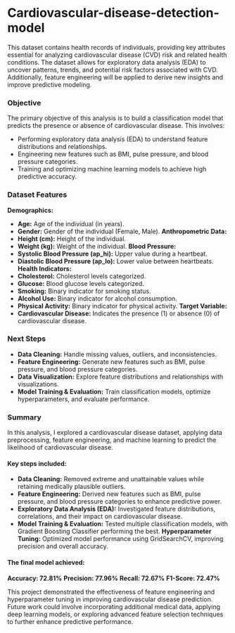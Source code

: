 # Cardiovascular-disease-detection-model
This dataset contains health records of individuals, providing key attributes essential for analyzing cardiovascular disease (CVD) risk and related health conditions. The dataset allows for exploratory data analysis (EDA) to uncover patterns, trends, and potential risk factors associated with CVD. Additionally, feature engineering will be applied to derive new insights and improve predictive modeling.

### Objective
The primary objective of this analysis is to build a classification model that predicts the presence or absence of cardiovascular disease. This involves:

- Performing exploratory data analysis (EDA) to understand feature distributions and relationships.
- Engineering new features such as BMI, pulse pressure, and blood pressure categories.
- Training and optimizing machine learning models to achieve high predictive accuracy.
  
### Dataset Features
**Demographics:**
- **Age:** Age of the individual (in years).
- **Gender:** Gender of the individual (Female, Male).
**Anthropometric Data:**
- **Height (cm):** Height of the individual.
- **Weight (kg):** Weight of the individual.
**Blood Pressure:**
- **Systolic Blood Pressure (ap_hi):** Upper value during a heartbeat.
- **Diastolic Blood Pressure (ap_lo):** Lower value between heartbeats.
**Health Indicators:**
- **Cholesterol:** Cholesterol levels categorized.
- **Glucose:** Blood glucose levels categorized.
- **Smoking:** Binary indicator for smoking status.
- **Alcohol Use:** Binary indicator for alcohol consumption.
- **Physical Activity:** Binary indicator for physical activity.
**Target Variable:**
- **Cardiovascular Disease:** Indicates the presence (1) or absence (0) of cardiovascular disease.
  
### Next Steps
- **Data Cleaning:** Handle missing values, outliers, and inconsistencies.
- **Feature Engineering:** Generate new features such as BMI, pulse pressure, and blood pressure categories.
- **Data Visualization:** Explore feature distributions and relationships with visualizations.
- **Model Training & Evaluation:** Train classification models, optimize hyperparameters, and evaluate performance.

### Summary
In this analysis, I explored a cardiovascular disease dataset, applying data preprocessing, feature engineering, and machine learning to predict the likelihood of cardiovascular disease.

#### Key steps included:

- **Data Cleaning:** Removed extreme and unattainable values while retaining medically plausible outliers.
- **Feature Engineering:** Derived new features such as BMI, pulse pressure, and blood pressure categories to enhance predictive power.
- **Exploratory Data Analysis (EDA):** Investigated feature distributions, correlations, and their impact on cardiovascular disease.
- **Model Training & Evaluation:** Tested multiple classification models, with Gradient Boosting Classifier performing the best.
**Hyperparameter Tuning:** Optimized model performance using GridSearchCV, improving precision and overall accuracy.
  
#### The final model achieved:

**Accuracy: 72.81%**
**Precision: 77.96%**
**Recall: 72.67%**
**F1-Score: 72.47%**

This project demonstrated the effectiveness of feature engineering and hyperparameter tuning in improving cardiovascular disease prediction. Future work could involve incorporating additional medical data, applying deep learning models, or exploring advanced feature selection techniques to further enhance predictive performance.
